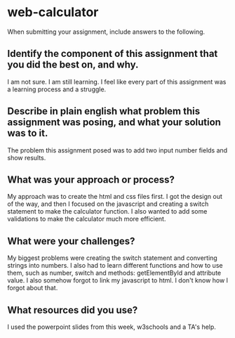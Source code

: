 # web-calculator
When submitting your assignment, include answers to the following.

## Identify the component of this assignment that you did the best on, and why.
I am not sure. I am still learning. I feel like every part of this assignment was a learning process and a struggle. 

## Describe in plain english what problem this assignment was posing, and what your solution was to it.
The problem this assignment posed was to add two input number fields and show results. 

## What was your approach or process?
My approach was to create the html and css files first. I got the design out of the way, and then I focused on the javascript and creating a switch statement to make the calculator function. I also wanted to add some validations to make the calculator much more efficient.

## What were your challenges?
My biggest problems were creating the switch statement and converting strings into numbers. I also had to learn different functions and how to use them, such as number, switch and methods: getElementById and attribute value. I also somehow forgot to link my javascript to html. I don't know how I forgot about that. 

## What resources did you use?
I used the powerpoint slides from this week, w3schools and a TA's help. 
